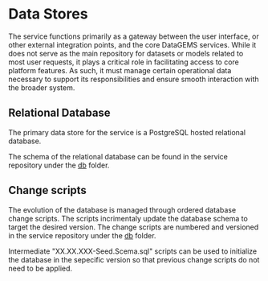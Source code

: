 # Data Stores

The service functions primarily as a gateway between the user interface, or other external integration points, and the core DataGEMS services. While it does not serve as the main repository for datasets or models related to most user requests, it plays a critical role in facilitating access to core platform features. As such, it must manage certain operational data necessary to support its responsibilities and ensure smooth interaction with the broader system.

## Relational Database

The primary data store for the service is a PostgreSQL hosted relational database. 

The schema of the relational database can be found in the service repository under the [db](https://github.com/datagems-eosc/dg-app-api/tree/main/db) folder.

## Change scripts

The evolution of the database is managed through ordered database change scripts. The scripts incrimentaly update the database schema to target the desired version. The change scripts are numbered and versioned in the service repository under the [db](https://github.com/datagems-eosc/dg-app-api/tree/main/db) folder.

Intermediate "XX.XX.XXX-Seed.Scema.sql" scripts can be used to initialize the database in the sepecific version so that previous change scripts do not need to be applied.